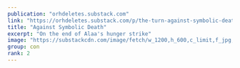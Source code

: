 ```yaml
---
publication: "orhdeletes.substack.com"
link: "https://orhdeletes.substack.com/p/the-turn-against-symbolic-death"
title: "Against Symbolic Death"
excerpt: "On the end of Alaa's hunger strike"
image: "https://substackcdn.com/image/fetch/w_1200,h_600,c_limit,f_jpg,q_auto:good,fl_progressive:steep/https%3A%2F%2Fbucketeer-e05bbc84-baa3-437e-9518-adb32be77984.s3.amazonaws.com%2Fpublic%2Fimages%2F45f5dbfc-ee10-43ec-b17f-1f4f590c3fe9_1550x1020.png"
group: con
rank: 2
---
```

